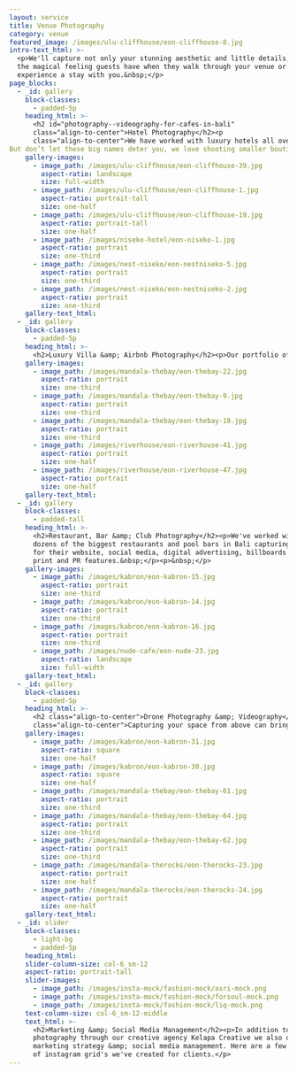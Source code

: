 ```yaml
---
layout: service
title: Venue Photography
category: venue
featured_image: /images/ulu-cliffhouse/eon-cliffhouse-8.jpg
intro-text_html: >-
  <p>We'll capture not only your stunning aesthetic and little details, but also
  the magical feeling guests have when they walk through your venue or
  experience a stay with you.&nbsp;</p>
page_blocks:
  - _id: gallery
    block-classes:
      - padded-5p
    heading_html: >-
      <h2 id="photography--videography-for-cafes-in-bali"
      class="align-to-center">Hotel Photography</h2><p
      class="align-to-center">We have worked with luxury hotels all over the world including Ovolo Hotels, The W, The St Regis, and many more. 
But don’t let these big names deter you, we love shooting smaller boutique hotels just as much, so get in touch & lets capture the magic of your space!</p><p class="align-to-center">&nbsp;</p>
    gallery-images:
      - image_path: /images/ulu-cliffhouse/eon-cliffhouse-39.jpg
        aspect-ratio: landscape
        size: full-width
      - image_path: /images/ulu-cliffhouse/eon-cliffhouse-1.jpg
        aspect-ratio: portrait-tall
        size: one-half
      - image_path: /images/ulu-cliffhouse/eon-cliffhouse-19.jpg
        aspect-ratio: portrait-tall
        size: one-half
      - image_path: /images/niseko-hotel/eon-niseko-1.jpg
        aspect-ratio: portrait
        size: one-third
      - image_path: /images/nest-niseko/eon-nestniseko-5.jpg
        aspect-ratio: portrait
        size: one-third
      - image_path: /images/nest-niseko/eon-nestniseko-2.jpg
        aspect-ratio: portrait
        size: one-third
    gallery-text_html:
  - _id: gallery
    block-classes:
      - padded-5p
    heading_html: >-
      <h2>Luxury Villa &amp; Airbnb Photography</h2><p>Our portfolio of experience shooting luxury houses, villas and airbnbs spans multiple continents, from Bali to Japan, to Morocco & beyond. We deliver thoughtfully crafted photos that capture all the little details that make your space special. </p><p>&nbsp;</p>
    gallery-images:
      - image_path: /images/mandala-thebay/eon-thebay-22.jpg
        aspect-ratio: portrait
        size: one-third
      - image_path: /images/mandala-thebay/eon-thebay-9.jpg
        aspect-ratio: portrait
        size: one-third
      - image_path: /images/mandala-thebay/eon-thebay-18.jpg
        aspect-ratio: portrait
        size: one-third
      - image_path: /images/riverhouse/eon-riverhouse-41.jpg
        aspect-ratio: portrait
        size: one-half
      - image_path: /images/riverhouse/eon-riverhouse-47.jpg
        aspect-ratio: portrait
        size: one-half
    gallery-text_html:
  - _id: gallery
    block-classes:
      - padded-tall
    heading_html: >-
      <h2>Restaurant, Bar &amp; Club Photography</h2><p>We've worked with
      dozens of the biggest restaurants and pool bars in Bali capturing photos
      for their website, social media, digital advertising, billboards &amp;
      print and PR features.&nbsp;</p><p>&nbsp;</p>
    gallery-images:
      - image_path: /images/kabron/eon-kabron-15.jpg
        aspect-ratio: portrait
        size: one-third
      - image_path: /images/kabron/eon-kabron-14.jpg
        aspect-ratio: portrait
        size: one-third
      - image_path: /images/kabron/eon-kabron-16.jpg
        aspect-ratio: portrait
        size: one-third
      - image_path: /images/nude-cafe/eon-nude-23.jpg
        aspect-ratio: landscape
        size: full-width
    gallery-text_html:
  - _id: gallery
    block-classes:
      - padded-5p
    heading_html: >-
      <h2 class="align-to-center">Drone Photography &amp; Videography</h2><p
      class="align-to-center">Capturing your space from above can bring a totally new perspective to your property, often showcasing the world around your venue, helping set the vibe for future guests. <br> </p>
    gallery-images:
      - image_path: /images/kabron/eon-kabron-31.jpg
        aspect-ratio: square
        size: one-half
      - image_path: /images/kabron/eon-kabron-30.jpg
        aspect-ratio: square
        size: one-half
      - image_path: /images/mandala-thebay/eon-thebay-61.jpg
        aspect-ratio: portrait
        size: one-third
      - image_path: /images/mandala-thebay/eon-thebay-64.jpg
        aspect-ratio: portrait
        size: one-third
      - image_path: /images/mandala-thebay/eon-thebay-62.jpg
        aspect-ratio: portrait
        size: one-third
      - image_path: /images/mandala-therocks/eon-therocks-23.jpg
        aspect-ratio: portrait
        size: one-half
      - image_path: /images/mandala-therocks/eon-therocks-24.jpg
        aspect-ratio: portrait
        size: one-half
    gallery-text_html:
  - _id: slider
    block-classes:
      - light-bg
      - padded-5p
    heading_html:
    slider-column-size: col-6_sm-12
    aspect-ratio: portrait-tall
    slider-images:
      - image_path: /images/insta-mock/fashion-mock/asri-mock.png
      - image_path: /images/insta-mock/fashion-mock/forsoul-mock.png
      - image_path: /images/insta-mock/fashion-mock/liq-mock.png
    text-column-size: col-6_sm-12-middle
    text_html: >-
      <h2>Marketing &amp; Social Media Management</h2><p>In addition to
      photography through our creative agency Kelapa Creative we also offer
      marketing strategy &amp; social media management. Here are a few examples
      of instagram grid's we've created for clients.</p>
---
```

